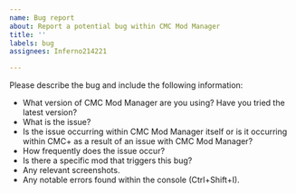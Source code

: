 ```yaml
---
name: Bug report
about: Report a potential bug within CMC Mod Manager
title: ''
labels: bug
assignees: Inferno214221

---
```


Please describe the bug and include the following information:
- What version of CMC Mod Manager are you using? Have you tried the latest version?
- What is the issue?
- Is the issue occurring within CMC Mod Manager itself or is it occurring within CMC+ as a result of an issue with CMC Mod Manager?
- How frequently does the issue occur?
- Is there a specific mod that triggers this bug?
- Any relevant screenshots.
- Any notable errors found within the console (Ctrl+Shift+I).
